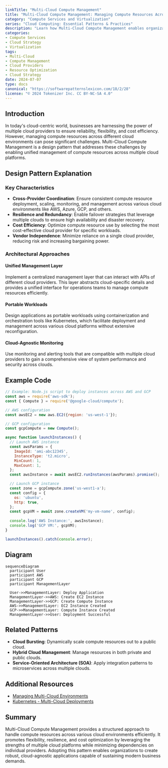 ```yaml
---
linkTitle: "Multi-Cloud Compute Management"
title: "Multi-Cloud Compute Management: Managing Compute Resources Across Different Cloud Providers"
category: "Compute Services and Virtualization"
series: "Cloud Computing: Essential Patterns & Practices"
description: "Learn how Multi-Cloud Compute Management enables organizations to manage and optimize compute resources across multiple cloud environments seamlessly, ensuring high availability, cost efficiency, and flexibility."
categories:
- Compute Services
- Cloud Strategy
- Virtualization
tags:
- Multi-Cloud
- Compute Management
- Cloud Providers
- Resource Optimization
- Cloud Strategy
date: 2024-07-07
type: docs
canonical: "https://softwarepatternslexicon.com/18/2/28"
license: "© 2024 Tokenizer Inc. CC BY-NC-SA 4.0"
---
```


## Introduction

In today's cloud-centric world, businesses are harnessing the power of multiple cloud providers to ensure reliability, flexibility, and cost efficiency. However, managing compute resources across different cloud environments can pose significant challenges. Multi-Cloud Compute Management is a design pattern that addresses these challenges by enabling unified management of compute resources across multiple cloud platforms.

## Design Pattern Explanation

### Key Characteristics
- **Cross-Provider Coordination**: Ensure consistent compute resource deployment, scaling, monitoring, and management across various cloud environments like AWS, Azure, GCP, and others.
- **Resilience and Redundancy**: Enable failover strategies that leverage multiple clouds to ensure high availability and disaster recovery.
- **Cost Efficiency**: Optimize compute resource use by selecting the most cost-effective cloud provider for specific workloads.
- **Vendor Independence**: Minimize reliance on a single cloud provider, reducing risk and increasing bargaining power.

### Architectural Approaches

#### Unified Management Layer
Implement a centralized management layer that can interact with APIs of different cloud providers. This layer abstracts cloud-specific details and provides a unified interface for operations teams to manage compute resources efficiently.

#### Portable Workloads
Design applications as portable workloads using containerization and orchestration tools like Kubernetes, which facilitate deployment and management across various cloud platforms without extensive reconfiguration.

#### Cloud-Agnostic Monitoring
Use monitoring and alerting tools that are compatible with multiple cloud providers to gain a comprehensive view of system performance and security across clouds.

## Example Code

```javascript
// Example: Node.js script to deploy instances across AWS and GCP
const aws = require('aws-sdk');
const { Compute } = require('@google-cloud/compute');

// AWS configuration
const awsEC2 = new aws.EC2({region: 'us-west-1'});

// GCP configuration
const gcpCompute = new Compute();

async function launchInstances() {
  // Launch AWS instance
  const awsParams = {
    ImageId: 'ami-abc12345',
    InstanceType: 't2.micro',
    MinCount: 1,
    MaxCount: 1,
  };
  const awsInstance = await awsEC2.runInstances(awsParams).promise();

  // Launch GCP instance
  const zone = gcpCompute.zone('us-west1-a');
  const config = {
    os: 'ubuntu',
    http: true,
  };
  const gcpVM = await zone.createVM('my-vm-name', config);
  
  console.log('AWS Instance:', awsInstance);
  console.log('GCP VM:', gcpVM);
}

launchInstances().catch(console.error);
```

## Diagram

```mermaid
sequenceDiagram
  participant User
  participant AWS
  participant GCP
  participant ManagementLayer

  User->>ManagementLayer: Deploy Application
  ManagementLayer->>AWS: Create EC2 Instance
  ManagementLayer->>GCP: Create Compute Instance
  AWS->>ManagementLayer: EC2 Instance Created
  GCP->>ManagementLayer: Compute Instance Created
  ManagementLayer->>User: Deployment Successful
```

## Related Patterns

- **Cloud Bursting**: Dynamically scale compute resources out to a public cloud.
- **Hybrid Cloud Management**: Manage resources in both private and public clouds.
- **Service-Oriented Architecture (SOA)**: Apply integration patterns to microservices across multiple clouds.

## Additional Resources

- [Managing Multi-Cloud Environments](https://azure.microsoft.com/en-us/solutions/multi-cloud/)
- [Kubernetes - Multi-Cloud Deployments](https://kubernetes.io/docs/concepts/cluster-administration/federation/)

## Summary

Multi-Cloud Compute Management provides a structured approach to handle compute resources across various cloud environments efficiently. It promotes flexibility, resilience, and cost optimization by leveraging the strengths of multiple cloud platforms while minimizing dependencies on individual providers. Adopting this pattern enables organizations to create robust, cloud-agnostic applications capable of sustaining modern business demands.
